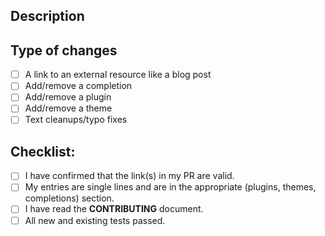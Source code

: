 <!--- Provide a general summary of your changes in the Title above -->
<!--- If you're unsure about anything in this checklist, don't hesitate to create a PR and ask. I'm happy to help! -->

## Description

<!--- Describe your changes in detail -->

## Type of changes

<!--- What types of changes does your submission introduce? Put an `x` in all the boxes that apply: -->

- [ ] A link to an external resource like a blog post
- [ ] Add/remove a completion
- [ ] Add/remove a plugin
- [ ] Add/remove a theme
- [ ] Text cleanups/typo fixes

## Checklist:

<!--- Go over all the following points, and put an `x` in all the boxes that apply. -->

- [ ] I have confirmed that the link(s) in my PR are valid.
- [ ] My entries are single lines and are in the appropriate (plugins, themes, completions) section.
- [ ] I have read the **CONTRIBUTING** document.
- [ ] All new and existing tests passed.
